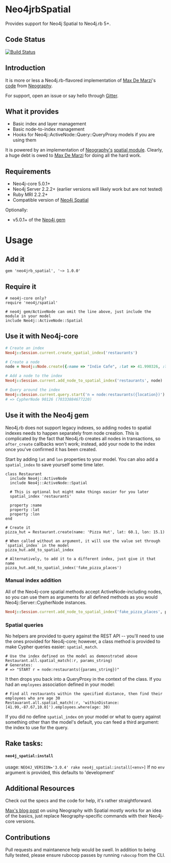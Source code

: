 # Neo4jrbSpatial

Provides support for Neo4j Spatial to Neo4j.rb 5+.

## Code Status

[![Build Status](https://secure.travis-ci.org/neo4jrb/neo4jrb_spatial.png?branch=master)](http://travis-ci.org/neo4jrb/neo4jrb_spatial)

## Introduction

It is more or less a Neo4j.rb-flavored implementation of [Max De Marzi](https://github.com/maxdemarzi)'s
[code](https://github.com/maxdemarzi/neography/blob/46be2bb3c66aea14e707b1e6f82937e65f686ccc/lib/neography/rest/spatial.rb) from
[Neography](https://github.com/maxdemarzi/neography).

For support, open an issue or say hello through [Gitter](https://gitter.im/neo4jrb/neo4j).

## What it provides

* Basic index and layer management
* Basic node-to-index management
* Hooks for Neo4j::ActiveNode::Query::QueryProxy models if you are using them

It is powered by an implementation of [Neography's](https://github.com/maxdemarzi/neography) [spatial module](https://github.com/maxdemarzi/neography/blob/46be2bb3c66aea14e707b1e6f82937e65f686ccc/lib/neography/rest/spatial.rb).
Clearly, a huge debt is owed to [Max De Marzi](https://github.com/maxdemarzi) for doing all the hard work.

## Requirements

* Neo4j-core 5.0.1+
* Neo4j Server 2.2.2+ (earlier versions will likely work but are not tested)
* Ruby MRI 2.2.2+
* Compatible version of [Neo4j Spatial](https://github.com/neo4j-contrib/spatial)

Optionally:

* v5.0.1+ of the [Neo4j gem](https://github.com/neo4jrb/neo4j)

# Usage

## Add it

```
gem 'neo4jrb_spatial', '~> 1.0.0'
```

## Require it

```
# neo4j-core only?
require 'neo4j/spatial'

# neo4j gem/ActiveNode can omit the line above, just include the module in your model
include Neo4j::ActiveNode::Spatial
```

## Use it with Neo4j-core

```ruby
# Create an index
Neo4j::Session.current.create_spatial_index('restaurants')

# Create a node
node = Neo4j::Node.create({:name => "Indie Cafe", :lat => 41.990326, :lon => -87.672907 }, :Restaurant)

# Add a node to the index
Neo4j::Session.current.add_node_to_spatial_index('restaurants', node)

# Query around the index
Neo4j::Session.current.query.start('n = node:restaurants({location})').params(location: 'withinDistance:[41.99,-87.67,10.0]').pluck(:n)
# => CypherNode 90126 (70333884677220)
```

## Use it with the Neo4j gem

 Neo4j.rb does not support legacy indexes, so adding nodes to spatial indexes needs to happen separately from node creation. This is complicated by the fact that Neo4j.rb creates all nodes in transactions, so `after_create` callbacks won't work; instead, add your node to the index once you've confirmed it has been created.

 Start by adding `lat` and `lon` properties to your model. You can also add a `spatial_index` to save yourself some time later.

 ```
 class Restaurant
   include Neo4j::ActiveNode
   include Neo4j::ActiveNode::Spatial

   # This is optional but might make things easier for you later
   spatial_index 'restaurants'

   property :name
   property :lat
   property :lon
 end

 # Create it
 pizza_hut = Restaurant.create(name: 'Pizza Hut', lat: 60.1, lon: 15.1)

 # When called without an argument, it will use the value set through `spatial_index` in the model
 pizza_hut.add_to_spatial_index

 # Alternatively, to add it to a different index, just give it that name
 pizza_hut.add_to_spatial_index('fake_pizza_places')
 ```

### Manual index addition

All of the Neo4j-core spatial methods accept ActiveNode-including nodes, so you can use them as arguments for all defined methods as you would Neo4j::Server::CypherNode instances.

```ruby
Neo4j::Session.current.add_node_to_spatial_index('fake_pizza_places', pizza_hut)
```

### Spatial queries

No helpers are provided to query against the REST API -- you'll need to use the ones provided for Neo4j-core; however, a class method is provided to make Cypher queries easier: `spatial_match`.

```
# Use the index defined on the model as demonstrated above
Restaurant.all.spatial_match(:r, params_string)
# Generates:
# => "START r = node:restaurants({params_string})"
```

It then drops you back into a QueryProxy in the context of the class. If you had an `employees` association defined in your model:

 ```
 # Find all restaurants within the specified distance, then find their employees who are age 30
 Restauarant.all.spatial_match(:r, 'withinDistance:[41.99,-87.67,10.0]').employees.where(age: 30)
 ```

If you did no define `spatial_index` on your model or what to query against something other than the model's default, you can feed a third argument: the index to use for the query.

## Rake tasks:
#### `neo4j_spatial:install`

usage: `NEO4J_VERSION='3.0.4' rake neo4j_spatial:install[<env>]`
If no `env` argument is provided, this defaults to 'development'

## Additional Resources

Check out the specs and the code for help, it's rather straightforward.

[Max's blog post](http://maxdemarzi.com/2014/01/31/neo4j-spatial-part-1/) on using Neography with Spatial
mostly works for an idea of the basics, just replace Neography-specific commands with their Neo4j-core versions.

## Contributions

Pull requests and maintanence help would be swell. In addition to being fully tested, please ensure rubocop passes by running `rubocop` from the CLI.
